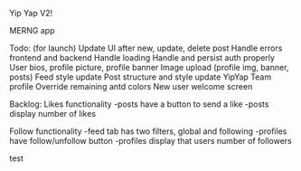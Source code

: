 Yip Yap V2!

MERNG app

Todo: (for launch)
Update UI after new, update, delete post
Handle errors frontend and backend
Handle loading
Handle and persist auth properly
User bios, profile picture, profile banner
Image upload (profile img, banner, posts)
Feed style update
Post structure and style update
YipYap Team profile
Override remaining antd colors
New user welcome screen

Backlog:
Likes functionality
-posts have a button to send a like
-posts display number of likes

Follow functionality
-feed tab has two filters, global and following
-profiles have follow/unfollow button
-profiles display that users number of followers

test

